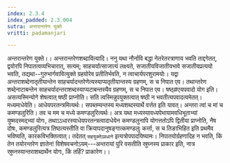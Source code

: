 ```yaml
---
index: 2.3.4
index_padded: 2.3.004
sutra: अन्तरान्तरेण युक्ते
vritti: padamanjari

---
```

अन्तरान्तरेण युक्ते।। अन्तरान्तरेणशब्दावित्यादि। ननु यथा नौर्नावि बद्धा नेतरेतरत्राणाय भवति ताद्दगेतत्, द्वयोरपि निपातत्वव्यभिचारात्, सत्यम्; साहचर्यात्साजात्यं लक्ष्यते, सजातीयविजातीयभावे सजातीयप्रत्ययो भवति, तद्यथा--गुरुभार्गवावित्युक्ते ग्रहयोरेव प्रतीतिर्भवति, न त्वाचार्यपरशुरामयोः। यद्वा अन्तराशब्देनातृतीयान्तेन साहचर्यादन्तरेणेत्यस्याप्यतृतीयान्तस्य ग्रहणम्, स च निपात एव। तथान्तरेण शब्देनाटाबन्तेन साहचर्यादन्तराशब्दस्याप्यटाबन्तस्यैव ग्रहणम्, स च निपात एव। षष्ठ्#एयपवादो योग इति। असत्यस्मिन्योगे शेषत्वात् षष्ठी प्राप्नोति। सति त्वस्मिन्नुपयुक्तत्वात् षष्ठी न भवतीत्यपवादत्वमेतत्। मध्यमाधेयेति। आधेयपरतन्त्रमित्यर्थः। सपब्तम्यन्तस्य मध्यशब्दस्यार्थे वर्त्तत इति यावत्। अन्तरा त्वां च मां च कमण्डलुरिति। तव च मम च मध्ये कमण्डलुरित्यर्थः। अत्र यथा मध्यस्यावध्यपेभायामवधिभूताभ्यां युष्मदस्मद्भ्यां योगः, तथाऽऽधारस्याधेयपरतन्त्रत्वादाधेयेन कमण्डलुनापि योगत्ततोऽपि द्वितीया प्राप्नोति, नैष दोषः, कमण्डलुरित्यत्र तिष्ठत्यस्तीति वा क्रियापदानुषङ्गात्कमण्डलुः कर्त्ता, स च तिङाभिहित इति प्रथमैव भविष्यति, कारकविभक्तित्वात्। तदेतत् `सहयुक्तेऽप्रधाने` इत्यत्रोपपादयिष्यामः। निपातयोर्ग्रहणादिह न भवति, किं तेन तयोरन्तरेण ज्ञातेन! विशेषवचनोऽयम्---अन्तरायां पुरि वसतीति स्रुघ्नस्य प्राकार इति,  नात्र स्रुघ्नस्यान्तराशब्दार्थेन योगः, किं तर्हि? प्राकारेण।।